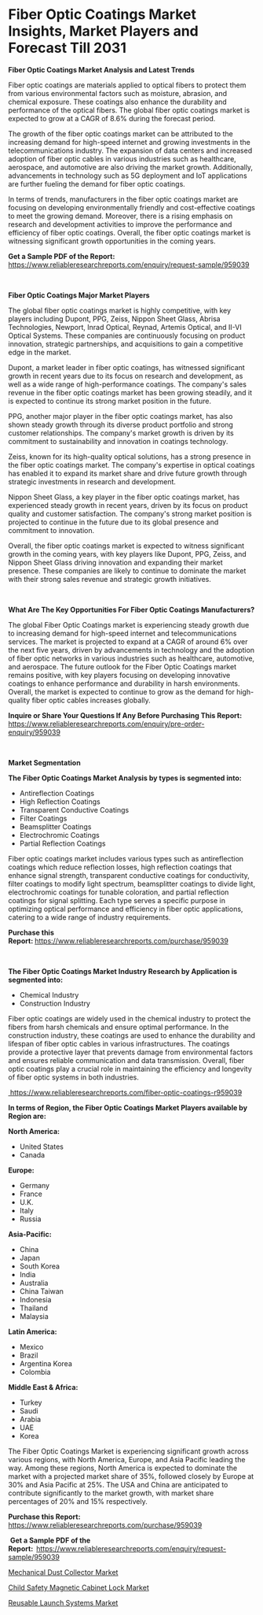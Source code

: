 <p><h1>Fiber Optic Coatings Market Insights, Market Players and Forecast Till 2031</h1></p><p><strong>Fiber Optic Coatings Market Analysis and Latest Trends</strong></p>
<p><p>Fiber optic coatings are materials applied to optical fibers to protect them from various environmental factors such as moisture, abrasion, and chemical exposure. These coatings also enhance the durability and performance of the optical fibers. The global fiber optic coatings market is expected to grow at a CAGR of 8.6% during the forecast period. </p><p>The growth of the fiber optic coatings market can be attributed to the increasing demand for high-speed internet and growing investments in the telecommunications industry. The expansion of data centers and increased adoption of fiber optic cables in various industries such as healthcare, aerospace, and automotive are also driving the market growth. Additionally, advancements in technology such as 5G deployment and IoT applications are further fueling the demand for fiber optic coatings.</p><p>In terms of trends, manufacturers in the fiber optic coatings market are focusing on developing environmentally friendly and cost-effective coatings to meet the growing demand. Moreover, there is a rising emphasis on research and development activities to improve the performance and efficiency of fiber optic coatings. Overall, the fiber optic coatings market is witnessing significant growth opportunities in the coming years.</p></p>
<p><strong>Get a Sample PDF of the Report:&nbsp;</strong> <a href="https://www.reliableresearchreports.com/enquiry/request-sample/959039">https://www.reliableresearchreports.com/enquiry/request-sample/959039</a></p>
<p>&nbsp;</p>
<p><strong>Fiber Optic Coatings Major Market Players</strong></p>
<p><p>The global fiber optic coatings market is highly competitive, with key players including Dupont, PPG, Zeiss, Nippon Sheet Glass, Abrisa Technologies, Newport, Inrad Optical, Reynad, Artemis Optical, and II-VI Optical Systems. These companies are continuously focusing on product innovation, strategic partnerships, and acquisitions to gain a competitive edge in the market.</p><p>Dupont, a market leader in fiber optic coatings, has witnessed significant growth in recent years due to its focus on research and development, as well as a wide range of high-performance coatings. The company's sales revenue in the fiber optic coatings market has been growing steadily, and it is expected to continue its strong market position in the future.</p><p>PPG, another major player in the fiber optic coatings market, has also shown steady growth through its diverse product portfolio and strong customer relationships. The company's market growth is driven by its commitment to sustainability and innovation in coatings technology.</p><p>Zeiss, known for its high-quality optical solutions, has a strong presence in the fiber optic coatings market. The company's expertise in optical coatings has enabled it to expand its market share and drive future growth through strategic investments in research and development.</p><p>Nippon Sheet Glass, a key player in the fiber optic coatings market, has experienced steady growth in recent years, driven by its focus on product quality and customer satisfaction. The company's strong market position is projected to continue in the future due to its global presence and commitment to innovation.</p><p>Overall, the fiber optic coatings market is expected to witness significant growth in the coming years, with key players like Dupont, PPG, Zeiss, and Nippon Sheet Glass driving innovation and expanding their market presence. These companies are likely to continue to dominate the market with their strong sales revenue and strategic growth initiatives.</p></p>
<p>&nbsp;</p>
<p><strong>What Are The Key Opportunities For Fiber Optic Coatings Manufacturers?</strong></p>
<p><p>The global Fiber Optic Coatings market is experiencing steady growth due to increasing demand for high-speed internet and telecommunications services. The market is projected to expand at a CAGR of around 6% over the next five years, driven by advancements in technology and the adoption of fiber optic networks in various industries such as healthcare, automotive, and aerospace. The future outlook for the Fiber Optic Coatings market remains positive, with key players focusing on developing innovative coatings to enhance performance and durability in harsh environments. Overall, the market is expected to continue to grow as the demand for high-quality fiber optic cables increases globally.</p></p>
<p><strong>Inquire or Share Your Questions If Any Before Purchasing This Report:</strong> <a href="https://www.reliableresearchreports.com/enquiry/pre-order-enquiry/959039">https://www.reliableresearchreports.com/enquiry/pre-order-enquiry/959039</a></p>
<p>&nbsp;</p>
<p><strong>Market Segmentation</strong></p>
<p><strong>The Fiber Optic Coatings Market Analysis by types is segmented into:</strong></p>
<p><ul><li>Antireflection Coatings</li><li>High Reflection Coatings</li><li>Transparent Conductive Coatings</li><li>Filter Coatings</li><li>Beamsplitter Coatings</li><li>Electrochromic Coatings</li><li>Partial Reflection Coatings</li></ul></p>
<p><p>Fiber optic coatings market includes various types such as antireflection coatings which reduce reflection losses, high reflection coatings that enhance signal strength, transparent conductive coatings for conductivity, filter coatings to modify light spectrum, beamsplitter coatings to divide light, electrochromic coatings for tunable coloration, and partial reflection coatings for signal splitting. Each type serves a specific purpose in optimizing optical performance and efficiency in fiber optic applications, catering to a wide range of industry requirements.</p></p>
<p><strong>Purchase this Report:&nbsp;</strong><a href="https://www.reliableresearchreports.com/purchase/959039">https://www.reliableresearchreports.com/purchase/959039</a></p>
<p>&nbsp;</p>
<p><strong>The Fiber Optic Coatings Market Industry Research by Application is segmented into:</strong></p>
<p><ul><li>Chemical Industry</li><li>Construction Industry</li></ul></p>
<p><p>Fiber optic coatings are widely used in the chemical industry to protect the fibers from harsh chemicals and ensure optimal performance. In the construction industry, these coatings are used to enhance the durability and lifespan of fiber optic cables in various infrastructures. The coatings provide a protective layer that prevents damage from environmental factors and ensures reliable communication and data transmission. Overall, fiber optic coatings play a crucial role in maintaining the efficiency and longevity of fiber optic systems in both industries.</p></p>
<p><a href="https://www.reliableresearchreports.com/fiber-optic-coatings-r959039">&nbsp;https://www.reliableresearchreports.com/fiber-optic-coatings-r959039</a></p>
<p><strong>In terms of Region, the Fiber Optic Coatings Market Players available by Region are:</strong></p>
<p>
    <p> <strong> North America: </strong>
        <ul>
            <li>United States</li>
            <li>Canada</li>
        </ul>
        </p> 
    <p> <strong> Europe: </strong>
        <ul>
            <li>Germany</li>
            <li>France</li>
            <li>U.K.</li>
            <li>Italy</li>
            <li>Russia</li>
        </ul>
        </p> 
    <p> <strong> Asia-Pacific: </strong>
        <ul>
            <li>China</li>
            <li>Japan</li>
            <li>South Korea</li>
            <li>India</li>
            <li>Australia</li>
            <li>China Taiwan</li>
            <li>Indonesia</li>
            <li>Thailand</li>
            <li>Malaysia</li>
        </ul>
        </p> 
    <p> <strong> Latin America: </strong>
        <ul>
            <li>Mexico</li>
            <li>Brazil</li>
            <li>Argentina Korea</li>
            <li>Colombia</li>
        </ul>
        </p> 
    <p> <strong> Middle East & Africa: </strong>
        <ul>
            <li>Turkey</li>
            <li>Saudi</li>
            <li>Arabia</li>
            <li>UAE</li>
            <li>Korea</li>
        </ul>
    </p>
    </p>
<p><p>The Fiber Optic Coatings Market is experiencing significant growth across various regions, with North America, Europe, and Asia Pacific leading the way. Among these regions, North America is expected to dominate the market with a projected market share of 35%, followed closely by Europe at 30% and Asia Pacific at 25%. The USA and China are anticipated to contribute significantly to the market growth, with market share percentages of 20% and 15% respectively.</p></p>
<p><strong>Purchase this Report: </strong><a href="https://www.reliableresearchreports.com/purchase/959039">https://www.reliableresearchreports.com/purchase/959039</a></p>
<p>&nbsp;<strong>Get a Sample PDF of the Report:&nbsp;&nbsp;</strong><a href="https://www.reliableresearchreports.com/enquiry/request-sample/959039">https://www.reliableresearchreports.com/enquiry/request-sample/959039</a></p>
<p><strong></strong></p>
<p><p><a href="https://view.publitas.com/reportprime-1/mechanical-dust-collector-market-size-and-market-trends-complete-industry-overview-2024-to-2031/">Mechanical Dust Collector Market</a></p><p><a href="https://issuu.com/reportprime-2/docs/child-safety-magnetic-cabinet-lock-market-size-203">Child Safety Magnetic Cabinet Lock Market</a></p><p><a href="https://github.com/RoccoManning/Market-Research-Report-List-5/blob/main/reusable-launch-systems-market.md">Reusable Launch Systems Market</a></p></p>